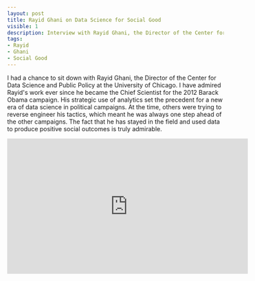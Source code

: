 ```yaml
---
layout: post
title: Rayid Ghani on Data Science for Social Good
visible: 1
description: Interview with Rayid Ghani, the Director of the Center for Data Science and Public Policy at the University of Chicago
tags:
- Rayid
- Ghani
- Social Good
---
```


I had a chance to sit down with Rayid Ghani, the Director of the Center for Data Science and Public Policy at the University of Chicago. I have admired Rayid's work ever since he became the Chief Scientist for the 2012 Barack Obama campaign. His strategic use of analytics set the precedent for a new era of data science in political campaigns. At the time, others were trying to reverse engineer his tactics, which meant he was always one step ahead of the other campaigns. The fact that he has stayed in the field and used data to produce positive social outcomes is truly admirable.     

<iframe width="560" height="315" src="https://www.youtube.com/embed/XHDuN_2WP7o" frameborder="0" allowfullscreen></iframe>    





